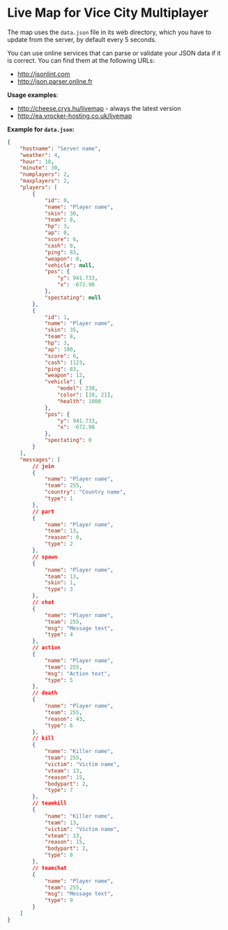 Live Map for Vice City Multiplayer
============

The map uses the ``data.json`` file in its web directory, which you have to update from the server, by default every 5 seconds.

You can use online services that can parse or validate your JSON data if it is correct. You can find them at the following URLs:
* http://jsonlint.com
* http://json.parser.online.fr

__Usage examples__:
* http://cheese.crys.hu/livemap - always the latest version
* http://ea.vrocker-hosting.co.uk/livemap

__Example for ``data.json``:__
````json
{
    "hostname": "Server name",
    "weather": 4,
    "hour": 10,
    "minute": 30,
    "numplayers": 2,
    "maxplayers": 2,
    "players": [
        {
            "id": 0,
            "name": "Player name",
            "skin": 30,
            "team": 8,
            "hp": 3,
            "ap": 0,
            "score": 6,
            "cash": 0,
            "ping": 83,
            "weapon": 0,
            "vehicle": null,
            "pos": {
                "y": 941.733,
                "x": -672.98
            },
            "spectating": null
        },
        {
            "id": 1,
            "name": "Player name",
            "skin": 35,
            "team": 8,
            "hp": 3,
            "ap": 100,
            "score": 6,
            "cash": 1123,
            "ping": 83,
            "weapon": 12,
            "vehicle": {
                "model": 230,
                "color": [10, 21],
                "health": 1000
            },
            "pos": {
                "y": 941.733,
                "x": -672.98
            },
            "spectating": 0
        }
    ],
    "messages": [
        // join
        {
            "name": "Player name",
            "team": 255,
            "country": "Country name",
            "type": 1
        },
        // part
        {
            "name": "Player name",
            "team": 13,
            "reason": 0,
            "type": 2
        },
        // spawn
        {
            "name": "Player name",
            "team": 13,
            "skin": 1,
            "type": 3
        },
        // chat
        {
            "name": "Player name",
            "team": 255,
            "msg": "Message text",
            "type": 4
        },
        // action
        {
            "name": "Player name",
            "team": 255,
            "msg": "Action text",
            "type": 5
        },
        // death
        {
            "name": "Player name",
            "team": 255,
            "reason": 43,
            "type": 6
        },
        // kill
        {
            "name": "Killer name",
            "team": 255,
            "victim": "Victim name",
            "vteam": 13,
            "reason": 15,
            "bodypart": 2,
            "type": 7
        },
        // teamkill
        {
            "name": "Killer name",
            "team": 13,
            "victim": "Victim name",
            "vteam": 13,
            "reason": 15,
            "bodypart": 2,
            "type": 8
        },
        // teamchat
        {
            "name": "Player name",
            "team": 255,
            "msg": "Message text",
            "type": 9
        }
    ]
}
````
